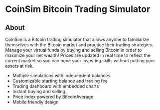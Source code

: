 CoinSim Bitcoin Trading Simulator
=================================

About
-----

CoinSim is a Bitcoin trading simulator that allows anyone to familiarize
themselves with the Bitcoin market and practice their trading
strategies. Manage your virtual funds by buying and selling Bitcoin in
order to maximize your net wealth! Prices are updated in real time to
reflect the current market so you can hone your investing skills without
putting your assets at risk.

-   Multiple simulations with independent balances
-   Customizable starting balance and trading fee
-   Trading dashboard with embedded charts
-   Instant buying and selling
-   Price index powered by BitcoinAverage
-   Mobile friendly design
